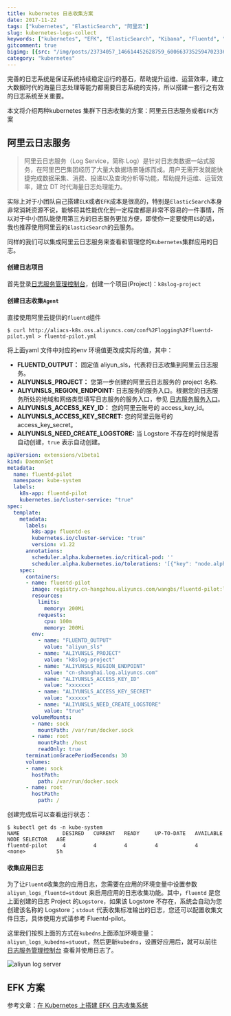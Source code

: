 ```yaml
---
title: kubernetes 日志收集方案
date: 2017-11-22
tags: ["kubernetes", "ElasticSearch", "阿里云"]
slug: kubernetes-logs-collect
keywords: ["kubernetes", "EFK", "ElasticSearch", "Kibana", "Fluentd", "阿里云"]
gitcomment: true
bigimg: [{src: "/img/posts/23734057_146614452628759_6006637352594702336_n.jpg", desc: "Cherish all moments."}]
category: "kubernetes"
---
```


完善的日志系统是保证系统持续稳定运行的基石，帮助提升运维、运营效率，建立大数据时代的海量日志处理等能力都需要日志系统的支持，所以搭建一套行之有效的日志系统至关重要。

本文将介绍两种kubernetes 集群下日志收集的方案：阿里云日志服务或者`EFK`方案

<!--more-->


## 阿里云日志服务

> 阿里云日志服务（Log Service，简称 Log）是针对日志类数据一站式服务，在阿里巴巴集团经历了大量大数据场景锤炼而成。用户无需开发就能快捷完成数据采集、消费、投递以及查询分析等功能，帮助提升运维、运营效率，建立 DT 时代海量日志处理能力。

实际上对于小团队自己搭建`ELK`或者`EFK`成本是很高的，特别是`ElasticSearch`本身非常消耗资源不说，能够将其性能优化到一定程度都是非常不容易的一件事情，所以对于中小团队能使用第三方的日志服务更加方便，即使你一定要使用`ES`的话，我也推荐使用阿里云的`ElasticSearch`的云服务。

同样的我们可以集成阿里云日志服务来查看和管理您的`Kubernetes`集群应用的日志。

#### 创建日志项目

首先登录[日志服务管理控制台](https://sls.console.aliyun.com/?spm=a3c0i.o55339zh.a3.1.5f5559eecVCIMa#/)，创建一个项目(Project)：`k8slog-project`

#### 创建日志收集`Agent`

直接使用阿里云提供的`fluentd`组件

```shell
$ curl http://aliacs-k8s.oss.aliyuncs.com/conf%2Flogging%2Ffluentd-pilot.yml > fluentd-pilot.yml
```

将上面yaml 文件中对应的env 环境值更改成实际的值，其中：

- **FLUENTD_OUTPUT：** 固定值 aliyun_sls，代表将日志收集到阿里云日志服务。
- **ALIYUNSLS_PROJECT：** 您第一步创建的阿里云日志服务的 project 名称.
- **ALIYUNSLS_REGION_ENDPOINT:** 日志服务的服务入口。根据您的日志服务所处的地域和网络类型填写日志服务的服务入口，参见 [日志服务服务入口](https://www.alibabacloud.com/help/zh/doc-detail/29008.htm)。
- **ALIYUNSLS_ACCESS_KEY_ID：** 您的阿里云账号的 access_key_id。
- **ALIYUNSLS_ACCESS_KEY_SECRET:** 您的阿里云账号的 access_key_secret。
- **ALIYUNSLS_NEED_CREATE_LOGSTORE:** 当 Logstore 不存在的时候是否自动创建，`true` 表示自动创建。

```yaml
apiVersion: extensions/v1beta1
kind: DaemonSet
metadata:
  name: fluentd-pilot
  namespace: kube-system
  labels:
    k8s-app: fluentd-pilot
    kubernetes.io/cluster-service: "true"
spec:
  template:
    metadata:
      labels:
        k8s-app: fluentd-es
        kubernetes.io/cluster-service: "true"
        version: v1.22
      annotations:
        scheduler.alpha.kubernetes.io/critical-pod: ''
        scheduler.alpha.kubernetes.io/tolerations: '[{"key": "node.alpha.kubernetes.io/ismaster", "effect": "NoSchedule"}]'
    spec:
      containers:
      - name: fluentd-pilot
        image: registry.cn-hangzhou.aliyuncs.com/wangbs/fluentd-pilot:latest
        resources:
          limits:
            memory: 200Mi
          requests:
            cpu: 100m
            memory: 200Mi
        env:
          - name: "FLUENTD_OUTPUT"
            value: "aliyun_sls"
          - name: "ALIYUNSLS_PROJECT"
            value: "k8slog-project"
          - name: "ALIYUNSLS_REGION_ENDPOINT"
            value: "cn-shanghai.log.aliyuncs.com"
          - name: "ALIYUNSLS_ACCESS_KEY_ID"
            value: "xxxxxxx"
          - name: "ALIYUNSLS_ACCESS_KEY_SECRET"
            value: "xxxxxx"
          - name: "ALIYUNSLS_NEED_CREATE_LOGSTORE"
            value: "true"
        volumeMounts:
        - name: sock
          mountPath: /var/run/docker.sock
        - name: root
          mountPath: /host
          readOnly: true
      terminationGracePeriodSeconds: 30
      volumes:
      - name: sock
        hostPath:
          path: /var/run/docker.sock
      - name: root
        hostPath:
          path: /
```

创建完成后可以查看运行状态：

```shell
$ kubectl get ds -n kube-system
NAME              DESIRED   CURRENT   READY     UP-TO-DATE   AVAILABLE   NODE SELECTOR   AGE
fluentd-pilot     4         4         4         4            4           <none>          5h
```

#### 收集应用日志

为了让`Fluentd`收集您的应用日志，您需要在应用的环境变量中设置参数 `aliyun_logs_fluentd=stdout` 来启用应用的日志收集功能。其中，`fluentd` 是您上面创建的日志 Project 的`Logstore`，如果该 Logstore 不存在，系统会自动为您创建该名称的 Logstore；`stdout` 代表收集标准输出的日志，您还可以配置收集文件日志，具体使用方式请参考 Fluentd-pilot。

这里我们按照上面的方式在`kubedns`上面添加环境变量：`aliyun_logs_kubedns=stuout`，然后更新`kubedns`，设置好应用后，就可以前往 [日志服务管理控制台](https://sls.console.aliyun.com/?spm=5176.2020520001.1001.148.e5PUEp#/) 查看并使用日志了。

![aliyun log server](/img/posts/WX20171114-171959.png)



## EFK 方案

参考文章：[在 Kubernetes 上搭建 EFK 日志收集系统](/post/install-efk-stack-on-k8s/)
